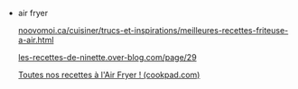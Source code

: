 - air fryer
    
    [noovomoi.ca/cuisiner/trucs-et-inspirations/meilleures-recettes-friteuse-a-air.html](https://www.noovomoi.ca/cuisiner/trucs-et-inspirations/meilleures-recettes-friteuse-a-air.html)
    
    [les-recettes-de-ninette.over-blog.com/page/29](https://les-recettes-de-ninette.over-blog.com/page/29)
    
    [Toutes nos recettes à l'Air Fryer ! (cookpad.com)](https://cookpad.com/fr/recherche/air%20fryer?page=3)
    

